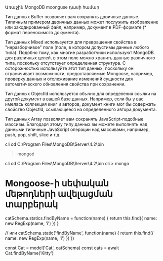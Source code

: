 Առաջին MongoDB moonguse դասի համար

Тип данных Buffer позволяет вам сохранять двоичные данные. Типичным примером двоичных данных может послужить изображение или закодированный файл, например, документ в PDF-формате (\* формат переносимого документа).

Тип данных Mixed используется для превращения свойства в "неразборчивое" поле (поле, в котором допустимы данные любого типа). Подобно тому, как многие разработчики используют MongoDB для различных целей, в этом поле можно хранить данные различного типа, поскольку отсутствует определенная структура. С осторожностью используйте этот тип данных, поскольку он ограничивает возможности, предоставляемые Mongoose, например, проверку данных и отслеживание изменений сущности для автоматического обновления свойства при сохранении.

Тип данных ObjectId используется обычно для определения ссылки на другой документ в вашей базе данных. Например, если бы у вас имелась коллекция книг и авторов, документ книги мог бы содержать свойство ObjectId, ссылающееся на определенного автора документа.

Тип данных Array позволяет вам сохранять JavaScript-подобные массивы. Благодаря этому типу данных вы можете выполнять над данными типичные JavaScript операции над массивами, например, push, pop, shift, slice и т.д.

cli cd C:\Program Files\MongoDB\Server\4.2\bin

> mongod

cli cd C:\Program Files\MongoDB\Server\4.2\bin
cli > mongo

# Mongoose-ի սեփական մեթոդների ավելացման տարբերակ

catSchema.statics.findByName = function(name) {
return this.find({ name: new RegExp(name, 'i') })
}

// или
catSchema.static('findByName', function(name) { return this.find({ name: new RegExp(name, 'i') }) })

const Cat = model('Cat', catSchema)
const cats = await Cat.findByName('Kitty')
